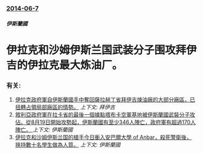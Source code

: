 ### [2014-06-7](/news/2014/06/7/index.md)

##### 伊斯蘭國
#  伊拉克和沙姆伊斯兰国武装分子围攻拜伊吉的伊拉克最大炼油厂。




### 有关:

1. [伊拉克政府軍自伊斯蘭國手中奪回薩拉赫丁省拜伊吉煉油廠的大部分廠區，已扭轉占領局部廠區的情勢。](/news/2015/04/19/伊拉克政府軍自伊斯蘭國手中奪回薩拉赫丁省拜伊吉煉油廠的大部分廠區-已扭轉占領局部廠區的情勢.md) _上下文: 拜伊吉_
2. [敘利亞政府軍在拉卡省的最後一個據點塔布卡空軍基地被伊斯蘭國武裝分子攻佔。從8月19日開始攻勢起，伊斯蘭國有至少346人陣亡，政府軍有超過170人陣亡。 ](/news/2014/08/24/敘利亞政府軍在拉卡省的最後一個據點塔布卡空軍基地被伊斯蘭國武裝分子攻佔-從8月19日開始攻勢起-伊斯蘭國有至少346人陣.md) _上下文: 伊斯蘭國_
3. [ 伊拉克和沙姆伊斯兰国的槍手今日衝入安巴爾大學 of Anbar，殺死警衛後，挾持數十名學生做為人質。](/news/2014/06/7/伊拉克和沙姆伊斯兰国的槍手今日衝入安巴爾大學-of-Anbar-殺死警衛後-挾持數十名學生做為人質.md) _上下文: 伊斯蘭國_

